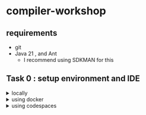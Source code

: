 # compiler-workshop

## requirements

- git
- Java 21 , and Ant
  - I recommend using SDKMAN for this

## Task 0 : setup environment and IDE

<details>
<summary>locally</summary>
- clone the repo

```bash
git clone https://github.com/labset/compiler-workshop.git --recurse-submodules --shallow-submodulesc
```

- build jtreg

```bash
cd compiler-workshop/jtreg
time bash make/build.sh
```

- configure and build jdk

```bash
cd compiler-workshop/jdk
time bash configure --enable-debug --with-jtreg=../jtreg/build/images/jtreg
time make jdk
```
</details>

<details>
<summary>using docker</summary>

- clone the repo

```bash
git clone https://github.com/labset/compiler-workshop.git --recurse-submodules --shallow-submodulesc
```

- run docker

```bash
docker compose up -d
```

- open docker terminal session

```bash
docker exec -it compiler-workshop-session-1 bash
```

- build jtreg

```bash
cd /sources/compiler-workshop/jtreg
time bash make/build.sh --jdk /opt/java/openjdk
```

- configure and build jdk

```bash
cd /sources/compiler-workshop/jdk
time bash configure --enable-debug --with-jtreg=../jtreg/build/images/jtreg
time make jdk
```
</details>

<details>
<summary>using codespaces</summary>

- update the submodules

```bash
git submodule update --init --depth=1
```

- build jtreg

```bash
cd jtreg
time bash make/build.sh --jdk /opt/java/openjdk
```

- configure and build jdk

```bash
cd jdk
time bash configure --enable-debug --with-jtreg=../jtreg/build/images/jtreg
time make jdk
```

</details>